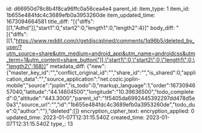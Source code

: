 id: d66950d78c8b4f8ca96ffc0a56cea4e4
parent_id: 
item_type: 1
item_id: 1b655e484fdc4c3689efb0a3953260de
item_updated_time: 1673094664581
title_diff: "[{\"diffs\":[[1,\"Adhd\"]],\"start1\":0,\"start2\":0,\"length1\":0,\"length2\":4}]"
body_diff: "[{\"diffs\":[[1,\"https://www.reddit.com/r/getdisciplined/comments/1q96b5/deleted_by_user/?utm_source=share&utm_medium=android_app&utm_name=androidcss&utm_term=1&utm_content=share_button\"]],\"start1\":0,\"start2\":0,\"length1\":0,\"length2\":168}]"
metadata_diff: {"new":{"master_key_id":"","conflict_original_id":"","share_id":"","is_shared":0,"application_data":"","source_application":"net.cozic.joplin-mobile","source":"joplin","is_todo":0,"markup_language":1,"order":1673094657040,"latitude":"44.14604500","longitude":"10.39636500","todo_completed":0,"altitude":"443.3000","parent_id":"1f5405da6992445392297dd478d5e0a3","source_url":"","id":"1b655e484fdc4c3689efb0a3953260de","todo_due":0,"author":""},"deleted":[]}
encryption_cipher_text: 
encryption_applied: 0
updated_time: 2023-01-07T12:31:15.540Z
created_time: 2023-01-07T12:31:15.540Z
type_: 13